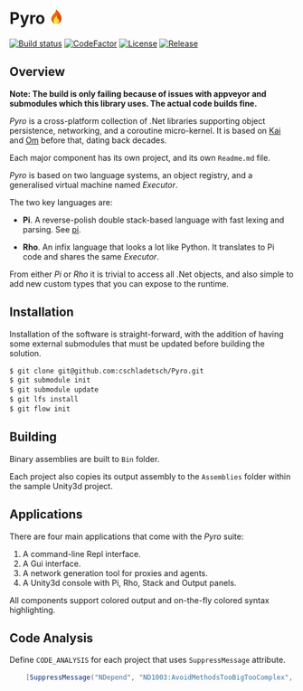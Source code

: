 # Pyro ![Foo](Library/flame-small.png)
[![Build status](https://ci.appveyor.com/api/projects/status/github/cschladetsch/pyro?svg=true)](https://ci.appveyor.com/project/cschladetsch/pyro)
[![CodeFactor](https://www.codefactor.io/repository/github/cschladetsch/pyro/badge)](https://www.codefactor.io/repository/github/cschladetsch/pyro)
[![License](https://img.shields.io/github/license/cschladetsch/pyro.svg?label=License&maxAge=86400)](./LICENSE.txt)
[![Release](https://img.shields.io/github/release/cschladetsch/pyro.svg?label=Release&maxAge=60)](https://github.com/cschladetsch/pyro/releases/latest)

## Overview

**Note: The build is only failing because of issues with appveyor and submodules which this library uses. The actual code builds fine.**

*Pyro* is a cross-platform collection of .Net libraries supporting object persistence, networking, and a coroutine micro-kernel. It is based on [Kai](https://github.com/cschladetsch/KAI) and [Om](https://github.com/cschladetsch/OM) before that, dating back decades.

Each major component has its own project, and its own `Readme.md` file.

*Pyro* is based on two language systems, an object registry, and a generalised virtual machine named *Executor*.

The two key languages are:

* **Pi**. A reverse-polish double stack-based language with fast lexing and parsing. See [pi](https://github.com/cschladetsch/Pyro/wiki/Pi).

* **Rho**. An infix language that looks a lot like Python. It translates to Pi code and shares the same *Executor*.

From either *Pi* or *Rho* it is trivial to access all .Net objects, and also simple to add new custom types that you can expose to the runtime. 

## Installation

Installation of the software is straight-forward, with the addition of having some external submodules that must be updated before building the solution.

```bash
$ git clone git@github.com:cschladetsch/Pyro.git
$ git submodule init
$ git submodule update
$ git lfs install
$ git flow init
```

## Building

Binary assemblies are built to `Bin` folder. 

Each project also copies its output assembly to the `Assemblies` folder within the sample Unity3d project.

## Applications
There are four main applications that come with the *Pyro* suite:
1. A command-line Repl interface.
1. A Gui interface.
1. A network generation tool for proxies and agents.
1. A Unity3d console with Pi, Rho, Stack and Output panels.

All components support colored output and on-the-fly colored syntax highlighting.

## Code Analysis

Define `CODE_ANALYSIS` for each project that uses `SuppressMessage` attribute.

```C#
    [SuppressMessage("NDepend", "ND1003:AvoidMethodsTooBigTooComplex", Justification="This is practically irreducible")]
```

